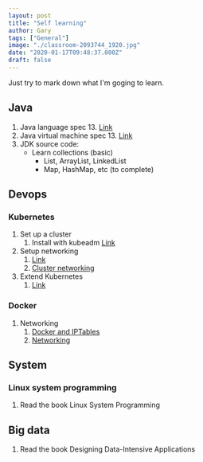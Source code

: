 ```yaml
---
layout: post
title: "Self learning"
author: Gary
tags: ["General"]
image: "./classroom-2093744_1920.jpg"
date: "2020-01-17T09:48:37.000Z"
draft: false
---
```


Just try to mark down what I'm goging to learn.

## Java
1. Java language spec 13. [Link](https://docs.oracle.com/javase/specs/jls/se13/html/index.html)
2. Java virtual machine spec 13. [Link](https://docs.oracle.com/javase/specs/jvms/se13/html/index.html)
3. JDK source code:
    * Learn collections (basic)
        * List, ArrayList, LinkedList
        * Map, HashMap, etc (to complete)

## Devops
### Kubernetes
1. Set up a cluster
    1. Install with kubeadm [Link](https://kubernetes.io/docs/setup/production-environment/tools/kubeadm/install-kubeadm/)
2. Setup networking
    1. [Link](https://kubernetes.io/docs/concepts/services-networking/endpoint-slices/)
    2. [Cluster networking](https://kubernetes.io/docs/concepts/cluster-administration/networking/)
3. Extend Kubernetes
    1. [Link](https://kubernetes.io/docs/concepts/extend-kubernetes/extend-cluster/)
### Docker
1. Networking
    1. [Docker and IPTables](https://docs.docker.com/network/iptables/)
    2. [Networking](https://success.docker.com/article/networking)

## System
### Linux system programming
1. Read the book Linux System Programming

## Big data
1. Read the book Designing Data-Intensive Applications
